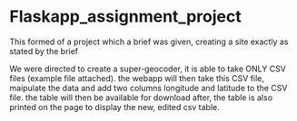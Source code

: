 # Flaskapp_assignment_project
This formed of a project which a brief was given, creating a site exactly as stated by the brief

We were directed to create a super-geocoder, it is able to take ONLY CSV files (example file attached).
the webapp will then take this CSV file, maipulate the data and add two columns longitude and latitude to the CSV file.
the table will then be available for download after, the table is also printed on the page to display the new, edited
csv table.
